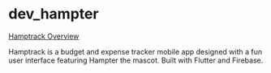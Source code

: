 # dev_hampter
[Hamptrack Overview](https://github.com/ChristabellaJC/Flutter_Hamptrack_Expense_and_Budget_Tracker/blob/main/Hamptrack%20Overview.pdf)

Hamptrack is a budget and expense tracker mobile app designed with a fun user interface featuring Hampter the mascot. Built with Flutter and Firebase.
